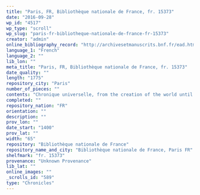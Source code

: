 ```yaml
---
title: "Paris, FR, Bibliothèque nationale de France, fr. 15373"
date: "2016-09-28"
wp_id: "4517"
wp_type: "scroll"
wp_slug: "paris-fr-bibliotheque-nationale-de-france-fr-15373"
creator: "admin"
online_bibliography_record: "http://archivesetmanuscrits.bnf.fr/ead.html?id=FRBNFEAD000045833#FRBNFEAD000045833_e0000033"
language_1: "French"
language_2: ""
lib_lon: ""
meta_title: "Paris, FR, Bibliothèque nationale de France, fr. 15373"
date_quality: ""
length: "1775"
repository_city: "Paris"
number_of_pieces: ""
contents: "Chronique universelle, from the creation of the world until the end of the reign of Charles VII."
completed: ""
repository_nation: "FR"
orientation: ""
description: ""
prov_lon: ""
date_start: "1400"
prov_lat: ""
width: "65"
repository: "Bibliothèque nationale de France"
repository_name_and_city: "Bibliothèque nationale de France, Paris FR"
shelfmark: "fr. 15373"
provenance: "Unknown Provenance"
lib_lat: ""
online_images: ""
_scrolls_id: "589"
type: "Chronicles"
---
```



